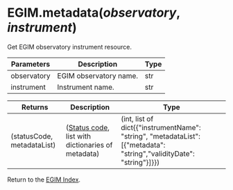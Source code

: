 # EGIM.metadata(*observatory*, *instrument*)

Get EGIM observatory instrument resource.

Parameters | Description | Type
--- | --- | ---
observatory | EGIM observatory name. | str
instrument | Instrument name. | str

Returns | Description | Type
--- | --- | ---
(statusCode, metadataList) | ([Status code](https://en.wikipedia.org/wiki/List_of_HTTP_status_codes), list with dictionaries of metadata) | (int, list of dict{{"instrumentName": "string", "metadataList": [{"metadata": "string","validityDate": "string"}]}})

Return to the [EGIM Index](index_egim.md).

